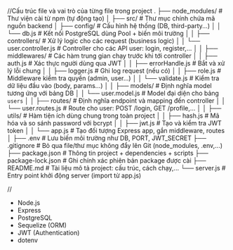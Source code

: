 //Cấu trúc file và vai trò của từng file trong project
.
├── node_modules/                    # Thư viện cài từ npm (tự động tạo)
│
├── src/                             # Thư mục chính chứa mã nguồn backend
│   ├── config/                      # Cấu hình hệ thống (DB, third-party...)
│   │   └── db.js                    # Kết nối PostgreSQL dùng Pool + biến môi trường
│
│   ├── controllers/                 # Xử lý logic cho các request (business logic)
│   │   └── user.controller.js       # Controller cho các API user: login, register,...
│
│   ├── middlewares/                 # Các hàm trung gian chạy trước khi tới controller
│   │   ├── auth.js                  # Xác thực người dùng qua JWT
│   │   ├── errorHandle.js           # Bắt và xử lý lỗi chung
│   │   ├── logger.js                # Ghi log request (nếu có)
│   │   ├── role.js                  # Middleware kiểm tra quyền (admin, user...)
│   │   └── validate.js              # Kiểm tra dữ liệu đầu vào (body, params...)
│
│   ├── models/                      # Định nghĩa model tương ứng với bảng DB
│   │   └── user.model.js            # Model đại diện cho bảng `users`
│
│   ├── routes/                      # Định nghĩa endpoint và mapping đến controller
│   │   └── user.routes.js           # Route cho user: POST /login, GET /profile,...
│
│   ├── utils/                       # Hàm tiện ích dùng chung trong toàn project
│   │   ├── hash.js                  # Mã hóa và so sánh password với bcrypt
│   │   ├── jwt.js                   # Tạo và kiểm tra JWT token
│   │   └── app.js                   # Tạo đối tượng Express app, gắn middleware, routes
│
├── .env                             # Lưu biến môi trường như DB, PORT, JWT_SECRET
├── .gitignore                       # Bỏ qua file/thư mục không đẩy lên Git (node_modules, .env,...)
├── package.json                     # Thông tin project + dependencies + scripts
├── package-lock.json                # Ghi chính xác phiên bản package được cài
├── README.md                        # Tài liệu mô tả project: cấu trúc, cách chạy,...
└── server.js                        # Entry point khởi động server (import từ app.js)

//

- Node.js  
- Express  
- PostgreSQL  
- Sequelize (ORM)
- JWT (Authentication)  
- dotenv  